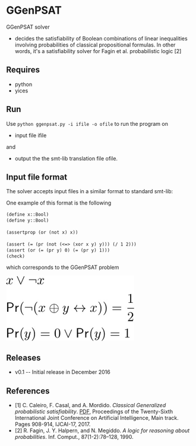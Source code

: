 # GGenPSAT
GGenPSAT solver
* decides the satisfiability of Boolean combinations of linear inequalities involving probabilities of classical propositional formulas. In other words, it's a satisfiability solver for Fagin et al. probabilistic logic [2]


## Requires
* python
* yices

## Run
Use `python ggenpsat.py -i ifile -o ofile` to run the program on
* input file ifile

and
* output the the smt-lib translation file ofile.

## Input file format
The solver accepts input files in a similar format to standard smt-lib:


One example of this format is the following

```
(define x::Bool)
(define y::Bool)

(assertprop (or (not x) x))

(assert (= (pr (not (<=> (xor x y) y))) (/ 1 2)))
(assert (or (= (pr y) 0) (= (pr y) 1)))
(check)
```

which corresponds to the GGenPSAT problem

![genpsat](https://github.com/fcasal/ggenpsat/blob/master/img/ex1.jpg?raw=true)

## Releases
* v0.1 -- Initial release in December 2016

## References
* [1] C. Caleiro, F. Casal, and A. Mordido. _Classical Generalized probabilistic satisfiability_. [PDF](https://doi.org/10.24963/ijcai.2017/126), Proceedings of the Twenty-Sixth International Joint Conference on Artificial Intelligence, Main track. Pages 908-914, IJCAI-17, 2017.
* [2] R. Fagin, J. Y. Halpern, and N. Megiddo. _A logic for reasoning about probabilities_. Inf. Comput., 87(1-2):78–128, 1990.
